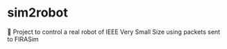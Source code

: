 # sim2robot
🤖 Project to control a real robot of IEEE Very Small Size using packets sent to FIRASim
